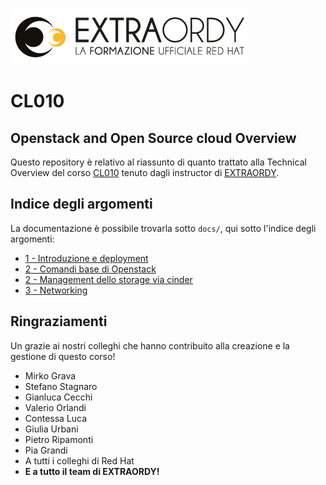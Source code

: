 
![Extraordy](img/extraordy.png)

# CL010
## Openstack and Open Source cloud Overview

Questo repository è relativo al riassunto di quanto trattato alla Technical Overview del corso [CL010](https://www.cl010.it) tenuto dagli instructor di [EXTRAORDY](https://www.extraordy.com).

## Indice degli argomenti

La documentazione è possibile trovarla sotto `docs/`, qui sotto l'indice degli argomenti:

- [1 - Introduzione e deployment](docs/1_Introduzione/Readme.md)
- [2 - Comandi base di Openstack](docs/2_Comandi_base/Readme.md)
- [2 - Management dello storage via cinder](docs/3_Storage/Readme.md)
- [3 - Networking](docs/4_Networking/Readme.md)


## Ringraziamenti

Un grazie ai nostri colleghi che hanno contribuito alla creazione e la gestione di questo corso!

  - Mirko Grava
  - Stefano Stagnaro
  - Gianluca Cecchi
  - Valerio Orlandi
  - Contessa Luca
  - Giulia Urbani
  - Pietro Ripamonti
  - Pia Grandi
  - A tutti i colleghi di Red Hat
  - **E a tutto il team di EXTRAORDY!**
